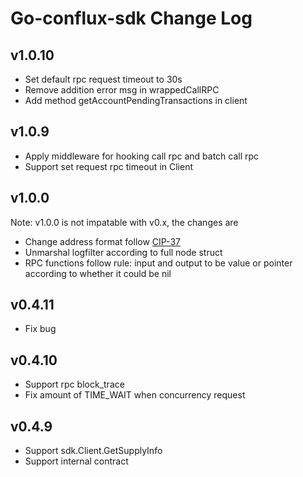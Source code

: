 # Go-conflux-sdk Change Log

## v1.0.10
- Set default rpc request timeout to 30s
- Remove addition error msg in wrappedCallRPC
- Add method getAccountPendingTransactions in client
## v1.0.9
- Apply middleware for hooking call rpc and batch call rpc
- Support set request rpc timeout in Client
## v1.0.0
Note: v1.0.0 is not impatable with v0.x, the changes are
- Change address format follow [CIP-37](https://github.com/Conflux-Chain/CIPs/blob/master/CIPs/cip-37.md)
- Unmarshal logfilter according to full node struct
- RPC functions follow rule: input and output to be value or pointer according to whether it could be nil
## v0.4.11
- Fix bug

## v0.4.10
- Support rpc block_trace
- Fix amount of TIME_WAIT when concurrency request

## v0.4.9
- Support sdk.Client.GetSupplyInfo
- Support internal contract

